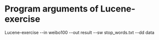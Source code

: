 # Program arguments of  Lucene-exercise


Lucene-exercise --in weibo100 --out result --sw stop_words.txt --dd data
